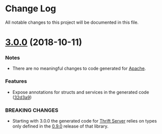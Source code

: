 # Change Log

All notable changes to this project will be documented in this file.

<a name="3.0.0"></a>
# [3.0.0](https://github.com/creditkarma/thrift-typescript/compare/v2.0.8...v3.0.0) (2018-10-11)

### Notes

* There are no meaningful changes to code generated for [Apache](https://github.com/apache/thrift/tree/master/lib/nodejs).

### Features

* Expose annotations for structs and services in the generated code ([32d3a9](https://github.com/creditkarma/thrift-typescript/commit/32d3a9966e1122db5c8068d8f3b9cec440ae04a9))

### BREAKING CHANGES

* Starting with 3.0.0 the generated code for [Thrift Server](https://github.com/creditkarma/thrift-server) relies on types only defined in the [0.9.0](https://github.com/creditkarma/thrift-server/tree/v0.9.0) release of that library.
